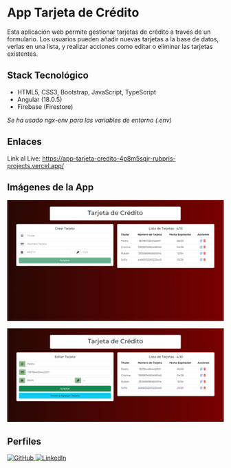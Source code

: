 # App Tarjeta de Crédito

Esta aplicación web permite gestionar tarjetas de crédito a través de un formulario. Los usuarios pueden añadir nuevas tarjetas a la base de datos, verlas en una lista, y realizar acciones como editar o eliminar las tarjetas existentes.

## Stack Tecnológico

+ HTML5, CSS3, Bootstrap, JavaScript, TypeScript
+ Angular (18.0.5)
+ Firebase (Firestore)

*Se ha usado ngx-env para las variables de entorno (.env)*

## Enlaces

Link al Live: <a href="https://app-tarjeta-credito-4p8m5sqjr-rubpris-projects.vercel.app/" target="_blank">https://app-tarjeta-credito-4p8m5sqjr-rubpris-projects.vercel.app/</a>

## Imágenes de la App

![Img1](./tc1.png)

![Img2](./tc2.png)

## Perfiles

<a href="https://github.com/Rubpri" target="_blank">
  <img src="https://img.shields.io/badge/GitHub-100000?style=for-the-badge&logo=github&logoColor=white" alt="GitHub" />
</a>

<a href="https://www.linkedin.com/in/ruben-prieto-serrano/" target="_blank">
  <img src="https://img.shields.io/badge/LinkedIn-0A66C2?style=for-the-badge&logo=linkedin&logoColor=white" alt="LinkedIn" />
</a>

